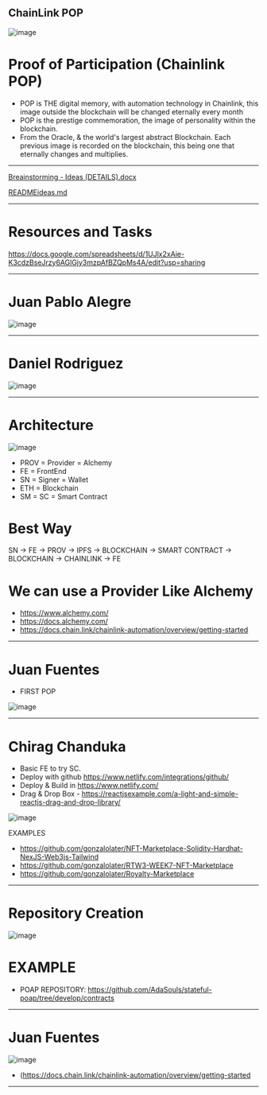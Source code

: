 ## ChainLink POP

![image](https://github.com/Breakpoint-341/POP/assets/42863568/62a25a5a-faf1-478b-9205-218f1ebce709)

# Proof of Participation (Chainlink POP)

* POP is THE digital memory, with automation technology in Chainlink, this image outside the blockchain will be changed eternally every month
* POP is the prestige commemoration, the image of personality within the blockchain.
* From the Oracle, & the world's largest abstract Blockchain. Each previous image is recorded on the blockchain, this being one that eternally changes and multiplies.

---------------------------------------------------------------------

[Breainstorming - Ideas (DETAILS).docx](https://github.com/Breakpoint-341/POP/files/13415098/Breainstorming.-.Ideas.DETAILS.docx)

[READMEideas.md](https://github.com/Breakpoint-341/POP/files/13415101/READMEideas.md)

----------------------------------------------------------------------

# Resources and Tasks

https://docs.google.com/spreadsheets/d/1UJlx2xAie-K3cdzBseJrzy6AGlGjy3mzpAfBZQpMs4A/edit?usp=sharing

----------------------------------------------------------------------

# Juan Pablo Alegre

![image](https://github.com/Breakpoint-341/POP/assets/42863568/99405f14-a7aa-46ae-a241-48f3ffa7d1ee)

----------------------------------------------------------------------

# Daniel Rodriguez

![image](https://github.com/Breakpoint-341/POP/assets/42863568/5de4b0eb-f87c-4993-a429-27cd0a902fd6)

----------------------------------------------------------------------

# Architecture

![image](https://github.com/Breakpoint-341/POP/assets/42863568/bfdda66d-99d2-4cde-ae90-e69ef8e80a4d)


* PROV = Provider = Alchemy
* FE = FrontEnd
* SN = Signer = Wallet
* ETH = Blockchain
* SM = SC = Smart Contract

# Best Way

SN -> FE -> PROV -> IPFS -> BLOCKCHAIN -> SMART CONTRACT -> BLOCKCHAIN -> CHAINLINK -> FE

# We can use a Provider Like Alchemy

- https://www.alchemy.com/
- https://docs.alchemy.com/
- https://docs.chain.link/chainlink-automation/overview/getting-started
----------------------------------------------------------------------

# Juan Fuentes

* FIRST POP

![image](https://github.com/Breakpoint-341/POP/assets/42863568/09ffe4a9-26c6-4ed8-a650-0a7d4fad9f5d)

----------------------------------------------------------------------

# Chirag Chanduka

* Basic FE to try SC.
* Deploy with github https://www.netlify.com/integrations/github/
* Deploy & Build in https://www.netlify.com/
* Drag & Drop Box - https://reactjsexample.com/a-light-and-simple-reactjs-drag-and-drop-library/

![image](https://github.com/Breakpoint-341/POP/assets/42863568/03014c1e-5d01-4eee-a59f-675b05256fd0)

EXAMPLES
- https://github.com/gonzalolater/NFT-Marketplace-Solidity-Hardhat-NexJS-Web3js-Tailwind
- https://github.com/gonzalolater/RTW3-WEEK7-NFT-Marketplace
- https://github.com/gonzalolater/Royalty-Marketplace

---------------------------------------------------------------------

# Repository Creation

![image](https://github.com/Breakpoint-341/POP/assets/42863568/56b14603-8414-460a-ad19-a2f4d76d550f)

# EXAMPLE

* POAP REPOSITORY: https://github.com/AdaSouls/stateful-poap/tree/develop/contracts

---------------------------------------------------------------------

# Juan Fuentes

![image](https://github.com/Breakpoint-341/POP/assets/42863568/49adef2e-baa0-42b3-a3b5-14ca27436c95)

* (https://docs.chain.link/chainlink-automation/overview/getting-started

---------------------------------------------------------------------
